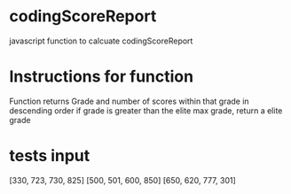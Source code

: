 # codingScoreReport
javascript function to calcuate codingScoreReport

# Instructions for function
Function returns Grade and number of scores within that grade in descending order
if grade is greater than the elite max grade, return a elite grade

# tests input
[330, 723, 730, 825]
[500, 501, 600, 850]
[650, 620, 777, 301]

